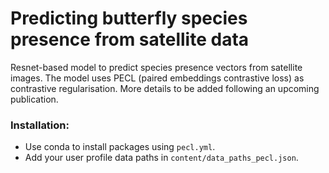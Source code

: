 # Predicting butterfly species presence from satellite data

Resnet-based model to predict species presence vectors from satellite images. The model uses PECL (paired embeddings contrastive loss) as contrastive regularisation. More details to be added following an upcoming publication. 

### Installation:
- Use conda to install packages using `pecl.yml`. 
- Add your user profile data paths in `content/data_paths_pecl.json`. 
